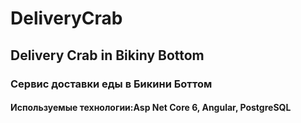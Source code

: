 # DeliveryCrab
## Delivery Crab in Bikiny Bottom
### Сервис доставки еды в Бикини Боттом
#### Используемые технологии:Asp Net Core 6, Angular, PostgreSQL
